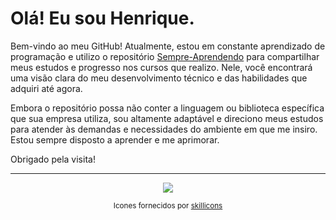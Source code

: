 # Olá! Eu sou Henrique.

Bem-vindo ao meu GitHub! Atualmente, estou em constante aprendizado de programação e utilizo o repositório [Sempre-Aprendendo](https://github.com/Henrincode/Sempre-Aprendendo) para compartilhar meus estudos e progresso nos cursos que realizo. Nele, você encontrará uma visão clara do meu desenvolvimento técnico e das habilidades que adquiri até agora.

Embora o repositório possa não conter a linguagem ou biblioteca específica que sua empresa utiliza, sou altamente adaptável e direciono meus estudos para atender às demandas e necessidades do ambiente em que me insiro. Estou sempre disposto a aprender e me aprimorar.

Obrigado pela visita!

---

<div align="center">
  <a href="https://github.com/Henrincode">
    <img src="https://skillicons.dev/icons?i=nodejs,js" />
  </a>
  
  <sup>Icones fornecidos por [skillicons](https://skillicons.dev)</sup>
</div>
